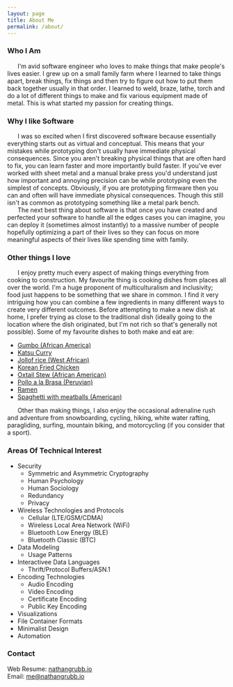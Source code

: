 ```yaml
---
layout: page
title: About Me
permalink: /about/
---
```


### Who I Am
&nbsp;&nbsp;&nbsp;&nbsp;&nbsp;&nbsp;I'm avid software engineer who loves to make things that make people's lives easier. I grew up on a small family farm where I learned to take things apart, break things, fix things and then try to figure out how to put them back together usually in that order. I learned to weld, braze, lathe, torch and do a lot of different things to make and fix various equipment made of metal. This is what started my passion for creating things. <br />

### Why I like Software
&nbsp;&nbsp;&nbsp;&nbsp;&nbsp;&nbsp;I was so excited when I first discovered software because essentially everything starts out as virtual and conceptual. This means that your mistakes while prototyping don't usually have immediate physical consequences. Since you aren't breaking physical things that are often hard to fix, you can learn faster and more importantly build faster. If you've ever worked with sheet metal and a manual brake press you'd understand just how important and annoying precision can be while prototyping even the simplest of concepts. Obviously, if you are prototyping firmware then you can and often will have immediate physical consequences. Though this still isn't as common as prototyping something like a metal park bench. <br />
&nbsp;&nbsp;&nbsp;&nbsp;&nbsp;&nbsp;The next best thing about software is that once you have created and perfected your software to handle all the edges cases you can imagine, you can deploy it (sometimes almost instantly) to a massive number of people hopefully optimizing a part of their lives so they can focus on more meaningful aspects of their lives like spending time with family. <br />

### Other things I love
&nbsp;&nbsp;&nbsp;&nbsp;&nbsp;&nbsp;I enjoy pretty much every aspect of making things everything from cooking to construction. My favourite thing is cooking dishes from places all over the world. I'm a huge proponent of multiculturalism and inclusivity; food just happens to be something that we share in common. I find it very intriguing how you can combine a few ingredients in many different ways to create very different outcomes. Before attempting to make a new dish at home, I prefer trying as close to the traditional dish (ideally going to the location where the dish originated, but I'm not rich so that's generally not possible). Some of my favourite dishes to both make and eat are:
- [Gumbo (African America)](https://en.wikipedia.org/wiki/Gumbo)
- [Katsu Curry](https://www.japanesecooking101.com/katsu-curry-recipe)
- [Jollof rice (West African)](https://en.wikipedia.org/wiki/Jollof_rice)
- [Korean Fried Chicken](http://crazykoreancooking.com/recipe/korean-fried-chicken)
- [Oxtail Stew (African American)](https://www.foodnetwork.com/recipes/sunny-anderson/oxtail-stew-recipe-1940839)
- [Pollo a la Brasa (Peruvian)](https://en.wikipedia.org/wiki/Pollo_a_la_Brasa)
- [Ramen](https://www.japanesecooking101.com/ramen-recipe)
- [Spaghetti with meatballs (American)](https://en.wikipedia.org/wiki/Spaghetti_with_meatballs)

&nbsp;&nbsp;&nbsp;&nbsp;&nbsp;&nbsp;Other than making things, I also enjoy the occasional adrenaline rush and adventure from snowboarding, cycling, hiking, white water rafting, paragliding, surfing, mountain biking, and motorcycling (if you consider that a sport).

### Areas Of Technical Interest
- Security
  - Symmetric and Asymmetric Cryptography
  - Human Psychology
  - Human Sociology
  - Redundancy
  - Privacy
- Wireless Technologies and Protocols
  - Cellular (LTE/GSM/CDMA)
  - Wireless Local Area Network (WiFi)
  - Bluetooth Low Energy (BLE)
  - Bluetooth Classic (BTC)
- Data Modeling
  - Usage Patterns
- Interactivee Data Languages 
  - Thrift/Protocol Buffers/ASN.1
- Encoding Technologies
  - Audio Encoding
  - Video Encoding
  - Certificate Encoding
  - Public Key Encoding
- Visualizations
- File Container Formats
- Minimalist Design
- Automation

### Contact

Web Resume: [nathangrubb.io](https://www.nathangrubb.io) <br/>
Email: [me@nathangrubb.io](me@nathangrubb.io)
